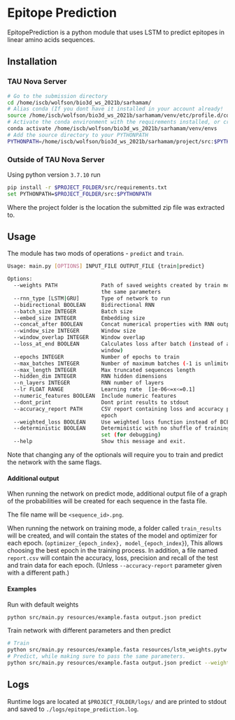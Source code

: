 # Epitope Prediction

EpitopePrediction is a python module that uses LSTM to predict epitopes in linear amino acids sequences.

## Installation

### TAU Nova Server

```bash
# Go to the submission directory
cd /home/iscb/wolfson/bio3d_ws_2021b/sarhamam/
# Alias conda (If you dont have it installed in your account already!
source /home/iscb/wolfson/bio3d_ws_2021b/sarhamam/venv/etc/profile.d/conda.csh
# Activate the conda environment with the requirements installed, or create your own.
conda activate /home/iscb/wolfson/bio3d_ws_2021b/sarhamam/venv/envs
# Add the source directory to your PYTHONPATH
PYTHONPATH=/home/iscb/wolfson/bio3d_ws_2021b/sarhamam/project/src:$PYTHONPATH
```

### Outside of TAU Nova Server

Using python version `3.7.10` run

```bash
pip install -r $PROJECT_FOLDER/src/requirements.txt
set PYTHONPATH=$PROJECT_FOLDER/src:$PYTHONPATH
```

Where the project folder is the location the submitted zip file was extracted to.

## Usage

The module has two mods of operations - `predict` and `train`.

```bash
Usage: main.py [OPTIONS] INPUT_FILE OUTPUT_FILE {train|predict}

Options:
  --weights PATH              Path of saved weights created by train mode with
                              the same parameters
  --rnn_type [LSTM|GRU]       Type of network to run
  --bidirectional BOOLEAN     Bidirectional RNN
  --batch_size INTEGER        Batch size
  --embed_size INTEGER        Embedding size
  --concat_after BOOLEAN      Concat numerical properties with RNN output
  --window_size INTEGER       Window size
  --window_overlap INTEGER    Window overlap
  --loss_at_end BOOLEAN       Calculates loss after batch (instead of after
                              window)
  --epochs INTEGER            Number of epochs to train
  --max_batches INTEGER       Number of maximum batches (-1 is unlimited)
  --max_length INTEGER        Max truncated sequences length
  --hidden_dim INTEGER        RNN hidden dimensions
  --n_layers INTEGER          RNN number of layers
  --lr FLOAT RANGE            Learning rate  [1e-06<=x<=0.1]
  --numeric_features BOOLEAN  Include numeric features
  --dont_print                Dont print results to stdout
  --accuracy_report PATH      CSV report containing loss and accuracy per
                              epoch
  --weighted_loss BOOLEAN     Use weighted loss function instead of BCE
  --deterministic BOOLEAN     Deterministic with no shuffle of training data
                              set (for debugging)
  --help                      Show this message and exit.
```

Note that changing any of the optionals will require you to train and predict the network with the same flags.
#### Additional output
When running the network on predict mode, additional output file of a graph of the probabilities will be created for each sequence in the fasta file.

The file name will be `<sequence_id>.png`.

When running the network on training mode, a folder called `train_results` will be created, and will contain the states of the model and optimizer for each epoch. (`optimizer_{epoch_index}, model_{epoch_index}`), This allows choosing the best epoch in the training process.
In addition, a file named `report.csv` will contain the accuracy, loss, precision and recall of the test and train data for each epoch. (Unless `--accuracy-report` parameter given with a different path.)

#### Examples

Run with default weights

```bash
python src/main.py resources/example.fasta output.json predict
````

Train network with different parameters and then predict

```bash
# Train
python src/main.py resources/example.fasta resources/lstm_weights.pytw train --bidirectional False --rnn_type LSTM --epochs 15
# Predict, while making sure to pass the same parameters.
python src/main.py resources/example.fasta output.json predict --weights resources/lstm_weights.pytw --bidirectional False --rnn_type LSTM
````

## Logs

Runtime logs are located at `$PROJECT_FOLDER/logs/` and are printed to stdout and saved to `./logs/epitope_prediction.log`.
